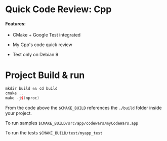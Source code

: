 # Quick Code Review: Cpp

#### Features:

- CMake + Google Test integrated

- My Cpp's code quick review 

- Test only on Debian 9

# Project Build & run

```Cpp
mkdir build && cd build
cmake ..
make -j$(nproc)
```

From the code above the `$CMAKE_BUILD` references the `./build` folder inside your project.

To run samples `$CMAKE_BUILD/src/app/codewars/myCodeWars.app`

To run the tests `$CMAKE_BUILD/test/myapp_test`
